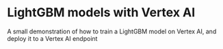 # LightGBM models with Vertex AI
A small demonstration of how to train a LightGBM model on Vertex AI, and deploy it to a Vertex AI endpoint
